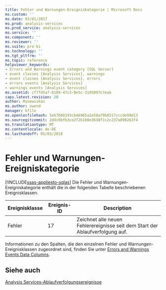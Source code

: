 ```yaml
---
title: Fehler und Warnungen-Ereigniskategorie | Microsoft Docs
ms.custom: ''
ms.date: 03/01/2017
ms.prod: analysis-services
ms.prod_service: analysis-services
ms.service: ''
ms.component: ''
ms.reviewer: ''
ms.suite: pro-bi
ms.technology: ''
ms.tgt_pltfrm: ''
ms.topic: reference
helpviewer_keywords:
- Errors and Warnings event category [SQL Server]
- event classes [Analysis Services], warnings
- event classes [Analysis Services], errors
- errors events [Analysis Services]
- warnings events [Analysis Services]
ms.assetid: cf7fd5a7-b189-47c3-8e5c-3195897c7eab
caps.latest.revision: 20
author: Minewiskan
ms.author: owend
manager: kfile
ms.openlocfilehash: 5e67608193cb46965a2e58a79b8517cccde99d13
ms.sourcegitcommit: 2ddc0bfb3ce2f2b160e3638f1c2c237a898263f4
ms.translationtype: MT
ms.contentlocale: de-DE
ms.lasthandoff: 05/03/2018
---
```

# <a name="errors-and-warnings-event-category"></a>Fehler und Warnungen-Ereigniskategorie
[!INCLUDE[ssas-appliesto-sqlas](../../includes/ssas-appliesto-sqlas.md)]
  Die Fehler und Warnungen-Ereigniskategorie enthält die in der folgenden Tabelle beschriebenen Ereignisklassen.  
  
|Ereignisklasse|Ereignis-ID|Description|  
|-----------------|--------------|-----------------|  
|Fehler|17|Zeichnet alle neuen Fehlerereignisse seit dem Start der Ablaufverfolgung auf.|  
  
 Informationen zu den Spalten, die den einzelnen Fehler und Warnungen-Ereignisklassen zugeordnet sind, finden Sie unter [Errors and Warnings Events Data Columns](../../analysis-services/trace-events/errors-and-warnings-events-data-columns.md).  
  
## <a name="see-also"></a>Siehe auch  
 [Analysis Services-Ablaufverfolgungsereignisse](../../analysis-services/trace-events/analysis-services-trace-events.md)  
  
  
